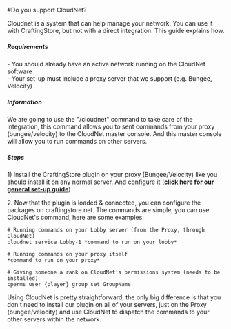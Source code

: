 #Do you support CloudNet?

Cloudnet is a system that can help manage your network. You can use it with CraftingStore, but not with a direct integration. This guide explains how.

##### Requirements

\- You should already have an active network running on the CloudNet software  
\- Your set-up must include a proxy server that we support (e.g. Bungee, Velocity)

##### Information

We are going to use the "/cloudnet" command to take care of the integration, this command allows you to sent commands from your proxy (bungee/velocity) to the CloudNet master console. And this master console will allow you to run commands on other servers.

##### Steps

1\) Install the CraftingStore plugin on your proxy (Bungee/Velocity) like you should install it on any normal server. And configure it (**[click here for our general set-up guide](/plugin-help/how-to-install-the-plugin)**)

2\. Now that the plugin is loaded &amp; connected, you can configure the packages on craftingstore.net. The commands are simple, you can use CloudNet's command, here are some examples:
```
# Running commands on your Lobby server (from the Proxy, through CloudNet)
cloudnet service Lobby-1 *command to run on your lobby*

# Running commands on your proxy itself
*command to run on your proxy*

# Giving someone a rank on CloudNet's permissions system (needs to be installed)
cperms user {player} group set GroupName
```

Using CloudNet is pretty straightforward, the only big difference is that you don't need to install our plugin on all of your servers, just on the Proxy (bungee/velocity) and use CloudNet to dispatch the commands to your other servers within the network.